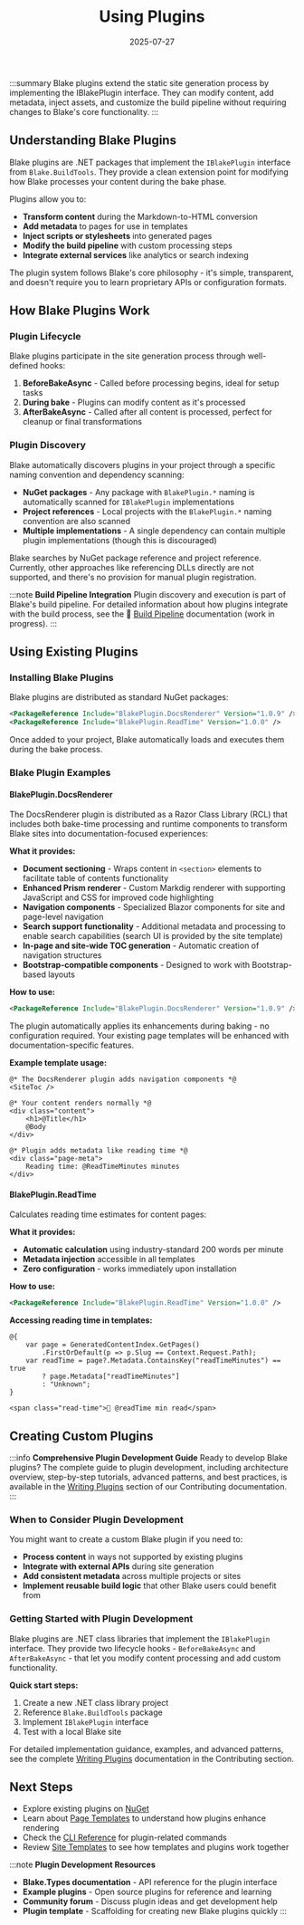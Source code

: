 ﻿---
title: 'Using Plugins'
date: 2025-07-27
image: images/blake-logo.png
tags: []
description: "Describes how to extend Blake's functionality with plugins."
iconIdentifier: "bi bi-plus-square-fill-nav-menu"
pageOrder: 5
category: "Using Blake"
---

:::summary
Blake plugins extend the static site generation process by implementing the IBlakePlugin interface. They can modify content, add metadata, inject assets, and customize the build pipeline without requiring changes to Blake's core functionality.
:::

## Understanding Blake Plugins

Blake plugins are .NET packages that implement the `IBlakePlugin` interface from `Blake.BuildTools`. They provide a clean extension point for modifying how Blake processes your content during the bake phase.

Plugins allow you to:
- **Transform content** during the Markdown-to-HTML conversion
- **Add metadata** to pages for use in templates
- **Inject scripts or stylesheets** into generated pages
- **Modify the build pipeline** with custom processing steps
- **Integrate external services** like analytics or search indexing

The plugin system follows Blake's core philosophy - it's simple, transparent, and doesn't require you to learn proprietary APIs or configuration formats.

## How Blake Plugins Work

### Plugin Lifecycle

Blake plugins participate in the site generation process through well-defined hooks:

1. **BeforeBakeAsync** - Called before processing begins, ideal for setup tasks
2. **During bake** - Plugins can modify content as it's processed
3. **AfterBakeAsync** - Called after all content is processed, perfect for cleanup or final transformations

### Plugin Discovery

Blake automatically discovers plugins in your project through a specific naming convention and dependency scanning:

- **NuGet packages** - Any package with `BlakePlugin.*` naming is automatically scanned for `IBlakePlugin` implementations
- **Project references** - Local projects with the `BlakePlugin.*` naming convention are also scanned
- **Multiple implementations** - A single dependency can contain multiple plugin implementations (though this is discouraged)

Blake searches by NuGet package reference and project reference. Currently, other approaches like referencing DLLs directly are not supported, and there's no provision for manual plugin registration.

:::note
**Build Pipeline Integration**
Plugin discovery and execution is part of Blake's build pipeline. For detailed information about how plugins integrate with the build process, see the 🚧 [Build Pipeline](/pages/2%20using%20blake/build-pipeline) documentation (work in progress).
:::

## Using Existing Plugins

### Installing Blake Plugins

Blake plugins are distributed as standard NuGet packages:

```xml
<PackageReference Include="BlakePlugin.DocsRenderer" Version="1.0.9" />
<PackageReference Include="BlakePlugin.ReadTime" Version="1.0.0" />
```

Once added to your project, Blake automatically loads and executes them during the bake process.

### Blake Plugin Examples

#### BlakePlugin.DocsRenderer

The DocsRenderer plugin is distributed as a Razor Class Library (RCL) that includes both bake-time processing and runtime components to transform Blake sites into documentation-focused experiences:

**What it provides:**
- **Document sectioning** - Wraps content in `<section>` elements to facilitate table of contents functionality
- **Enhanced Prism renderer** - Custom Markdig renderer with supporting JavaScript and CSS for improved code highlighting
- **Navigation components** - Specialized Blazor components for site and page-level navigation
- **Search support functionality** - Additional metadata and processing to enable search capabilities (search UI is provided by the site template)
- **In-page and site-wide TOC generation** - Automatic creation of navigation structures
- **Bootstrap-compatible components** - Designed to work with Bootstrap-based layouts

**How to use:**
```xml
<PackageReference Include="BlakePlugin.DocsRenderer" Version="1.0.9" />
```

The plugin automatically applies its enhancements during baking - no configuration required. Your existing page templates will be enhanced with documentation-specific features.

**Example template usage:**
```razor
@* The DocsRenderer plugin adds navigation components *@
<SiteToc />

@* Your content renders normally *@
<div class="content">
    <h1>@Title</h1>
    @Body
</div>

@* Plugin adds metadata like reading time *@
<div class="page-meta">
    Reading time: @ReadTimeMinutes minutes
</div>
```

#### BlakePlugin.ReadTime

Calculates reading time estimates for content pages:

**What it provides:**
- **Automatic calculation** using industry-standard 200 words per minute
- **Metadata injection** accessible in all templates
- **Zero configuration** - works immediately upon installation

**How to use:**
```xml
<PackageReference Include="BlakePlugin.ReadTime" Version="1.0.0" />
```

**Accessing reading time in templates:**
```razor
@{
    var page = GeneratedContentIndex.GetPages()
        .FirstOrDefault(p => p.Slug == Context.Request.Path);
    var readTime = page?.Metadata.ContainsKey("readTimeMinutes") == true 
        ? page.Metadata["readTimeMinutes"] 
        : "Unknown";
}

<span class="read-time">📖 @readTime min read</span>
```

## Creating Custom Plugins

:::info
**Comprehensive Plugin Development Guide**
Ready to develop Blake plugins? The complete guide to plugin development, including architecture overview, step-by-step tutorials, advanced patterns, and best practices, is available in the [Writing Plugins](/pages/5%20contributing/writing-plugins) section of our Contributing documentation.
:::

### When to Consider Plugin Development

You might want to create a custom Blake plugin if you need to:

- **Process content** in ways not supported by existing plugins
- **Integrate with external APIs** during site generation
- **Add consistent metadata** across multiple projects or sites
- **Implement reusable build logic** that other Blake users could benefit from

### Getting Started with Plugin Development

Blake plugins are .NET class libraries that implement the `IBlakePlugin` interface. They provide two lifecycle hooks - `BeforeBakeAsync` and `AfterBakeAsync` - that let you modify content processing and add custom functionality.

**Quick start steps:**
1. Create a new .NET class library project
2. Reference `Blake.BuildTools` package
3. Implement `IBlakePlugin` interface
4. Test with a local Blake site

For detailed implementation guidance, examples, and advanced patterns, see the complete [Writing Plugins](/pages/5%20contributing/writing-plugins) documentation in the Contributing section.

## Next Steps

- Explore existing plugins on [NuGet](https://www.nuget.org/packages?q=BlakePlugin)
- Learn about [Page Templates](/pages/2%20using%20blake/page-templates) to understand how plugins enhance rendering
- Check the [CLI Reference](/pages/2%20using%20blake/cli) for plugin-related commands
- Review [Site Templates](/pages/2%20using%20blake/site-templates) to see how templates and plugins work together

:::note
**Plugin Development Resources**

- **Blake.Types documentation** - API reference for the plugin interface
- **Example plugins** - Open source plugins for reference and learning
- **Community forum** - Discuss plugin ideas and get development help
- **Plugin template** - Scaffolding for creating new Blake plugins quickly
:::